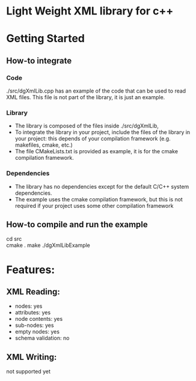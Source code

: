 # Light Weight XML library for c++

# Getting Started
## How-to integrate
### Code
./src/dgXmlLib.cpp has an example of the code that can be used to read XML files. This file is not part of the library, it is just an example.
### Library
- The library is composed of the files inside ./src/dgXmlLib, 
- To integrate the library in your project, include the files of the library in your project: this depends of your compilation framework (e.g. makefiles, cmake, etc.)
- The file CMakeLists.txt is provided as example, it is for the cmake compilation framework.
### Dependencies
- The library has no dependencies except for the default C/C++ system dependencies.
- The example uses the cmake compilation framework, but this is not required if your project uses some other compilation framework
## How-to compile and run the example
cd src\
cmake .
make
./dgXmlLibExample
# Features:
## XML Reading:
- nodes: yes
- attributes: yes
- node contents: yes
- sub-nodes: yes
- empty nodes: yes
- schema validation: no
## XML Writing:
not supported yet
